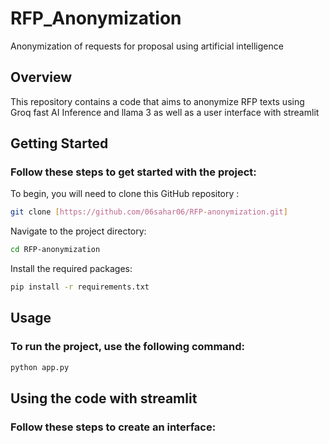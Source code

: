 # RFP_Anonymization
Anonymization of requests for proposal using artificial intelligence

## Overview

This repository contains a code that aims to anonymize RFP texts using Groq fast AI Inference and llama 3 as well as a user interface with streamlit

## Getting Started

### Follow these steps to get started with the project:
To begin, you will need to clone this GitHub repository :
```bash
git clone [https://github.com/06sahar06/RFP-anonymization.git]
```
Navigate to the project directory:
```bash 
cd RFP-anonymization
```
Install the required packages:
```bash
pip install -r requirements.txt
```
## Usage
### To run the project, use the following command:
```bash
python app.py
```


## Using the code with streamlit
### Follow these steps to create an interface:
